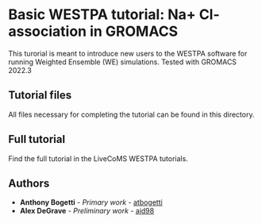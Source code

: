 # Basic WESTPA tutorial: Na+ Cl- association in GROMACS
This turorial is meant to introduce new users to the WESTPA software for running Weighted Ensemble (WE) simulations.
Tested with GROMACS 2022.3

## Tutorial files

All files necessary for completing the tutorial can be found in this directory.

## Full tutorial 

Find the full tutorial in the LiveCoMS WESTPA tutorials.

## Authors

* **Anthony Bogetti** - *Primary work* - [atbogetti](https://github.com/atbogetti)
* **Alex DeGrave** - *Preliminary work* - [ajd98](https://github.com/ajd98)
